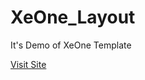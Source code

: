<h1> XeOne_Layout </h1>
<p> It's Demo of XeOne Template </p>
<a href="https://xeonelayout.netlify.com/">Visit Site</a>
